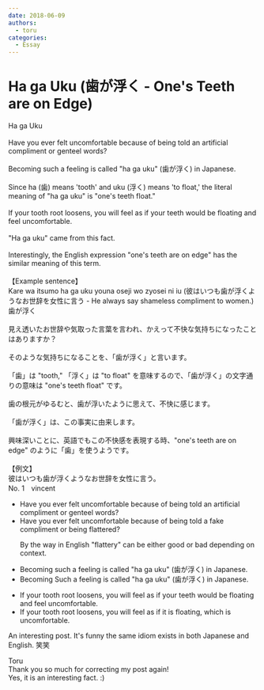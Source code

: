 ```yaml
---
date: 2018-06-09
authors:
  - toru
categories:
  - Essay
---
```


<h1 id="subject_show">Ha ga Uku (歯が浮く - One's Teeth are on Edge)</h1>
<div class="date" hidden>Jun 9, 2018 16:38</div>
<div id="post"><div id="body_show_ori">
Ha ga Uku<br/><br/>Have you ever felt uncomfortable because of being told an artificial compliment or genteel words?<br/><br/>Becoming such a feeling is called "ha ga uku" (歯が浮く) in Japanese.<br/><br/>Since ha (歯) means 'tooth' and uku (浮く) means 'to float,' the literal meaning of "ha ga uku" is "one's teeth float."<br/><br/>If your tooth root loosens, you will feel as if your teeth would be floating and feel uncomfortable.<br/><br/>"Ha ga uku" came from this fact.<br/><br/>Interestingly, the English expression "one's teeth are on edge" has the similar meaning of this term.<br/><br/>【Example sentence】<br/>Kare wa itsumo ha ga uku youna oseji wo zyosei ni iu (彼はいつも歯が浮くようなお世辞を女性に言う - He always say shameless compliment to women.)
</div></div>

<!-- more -->

<div id="post_ja"><div id="body_show_mo">
歯が浮く<br/><br/>見え透いたお世辞や気取った言葉を言われ、かえって不快な気持ちになったことはありますか？<br/><br/>そのような気持ちになることを、「歯が浮く」と言います。<br/><br/>「歯」は "tooth," 「浮く」は "to float" を意味するので、「歯が浮く」の文字通りの意味は "one's teeth float" です。<br/> <br/>歯の根元がゆるむと、歯が浮いたように思えて、不快に感じます。<br/><br/>「歯が浮く」は、この事実に由来します。<br/><br/>興味深いことに、英語でもこの不快感を表現する時、"one's teeth are on edge" のように「歯」を使うようです。<br/><br/>【例文】<br/>彼はいつも歯が浮くようなお世辞を女性に言う。
</div></div>
<div id="block"><div class="first_name"> No. 1　<span class="just_name">vincent</span></div><div id="block2">
<ul class="correction_field">
<li class="incorrect">Have you ever felt uncomfortable because of being told an artificial compliment or genteel words?</li>
<li class="corrected correct">
Have you ever felt uncomfortable because of being told a <span class="f_blue">fake compliment or being flattered?</span>
<p class="correction_comment">By the way in English "flattery" can be either good or bad depending on context.</p>
</li>
</ul>
<ul class="correction_field">
<li class="incorrect">Becoming such a feeling is called "ha ga uku" (歯が浮く) in Japanese.</li>
<li class="corrected correct">
<span class="f_red"><span class="sline">Becoming</span> </span>Such a feeling is called "ha ga uku" (歯が浮く) in Japanese.
</li>
</ul>
<ul class="correction_field">
<li class="incorrect">If your tooth root loosens, you will feel as if your teeth would be floating and feel uncomfortable.</li>
<li class="corrected correct">
If your tooth root loosens, you will feel as if <span class="f_blue">it</span> <span class="f_blue">is</span> floating, <span class="f_blue">which is</span> uncomfortable.
</li>
</ul>
<p class="comment_small">
 An interesting post. It's funny the same idiom exists in both Japanese and English. 笑笑
</p>

</div><div class="name"><span class="just_name">Toru</span><br>
Thank you so much for correcting my post again!<br/>Yes, it is an interesting fact. :)
</div>
</div>
